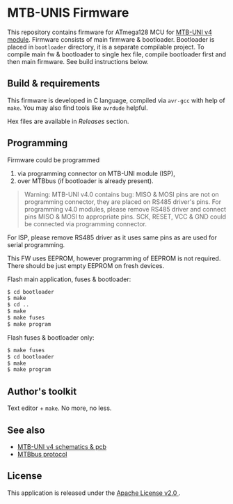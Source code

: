 # MTB-UNIS Firmware

This repository contains firmware for ATmega128 MCU for
[MTB-UNI v4 module](https://mtb.kmz-brno.cz/uni). Firmware consists of main
firmware & bootloader. Bootloader is placed in `bootloader` directory, it is
a separate compilable project. To compile main fw & bootloader to single hex
file, compile bootloader first and then main firmware. See build instructions
below.

## Build & requirements

This firmware is developed in C language, compiled via `avr-gcc` with help
of `make`. You may also find tools like `avrdude` helpful.

Hex files are available in *Releases* section.

## Programming

Firmware could be programmed

1. via programming connector on MTB-UNI module (ISP),
2. over MTBbus (if bootloader is already present).

> Warning: MTB-UNI v4.0 contains bug: MISO & MOSI pins are not on programming connector,
> they are placed on RS485 driver's pins. For programming v4.0 modules, please
> remove RS485 driver and connect pins MISO & MOSI to appropriate pins. SCK,
> RESET, VCC & GND could be connected via programming connector.

For ISP, please remove RS485 driver as it uses same pins as are used for serial
programming.

This FW uses EEPROM, however programming of EEPROM is not required. There should
be just empty EEPROM on fresh devices.

Flash main application, fuses & bootloader:

```bash
$ cd bootloader
$ make
$ cd ..
$ make
$ make fuses
$ make program
```

Flash fuses & bootloader only:

```bash
$ make fuses
$ cd bootloader
$ make
$ make program
```

## Author's toolkit

Text editor + `make`. No more, no less.

## See also

* [MTB-UNI v4 schematics & pcb](https://github.com/kmzbrnoI/mtb-uni-4-ele)
* [MTBbus protocol](https://github.com/kmzbrnoI/mtbbus-protocol)

## License

This application is released under the [Apache License v2.0
](https://www.apache.org/licenses/LICENSE-2.0).
